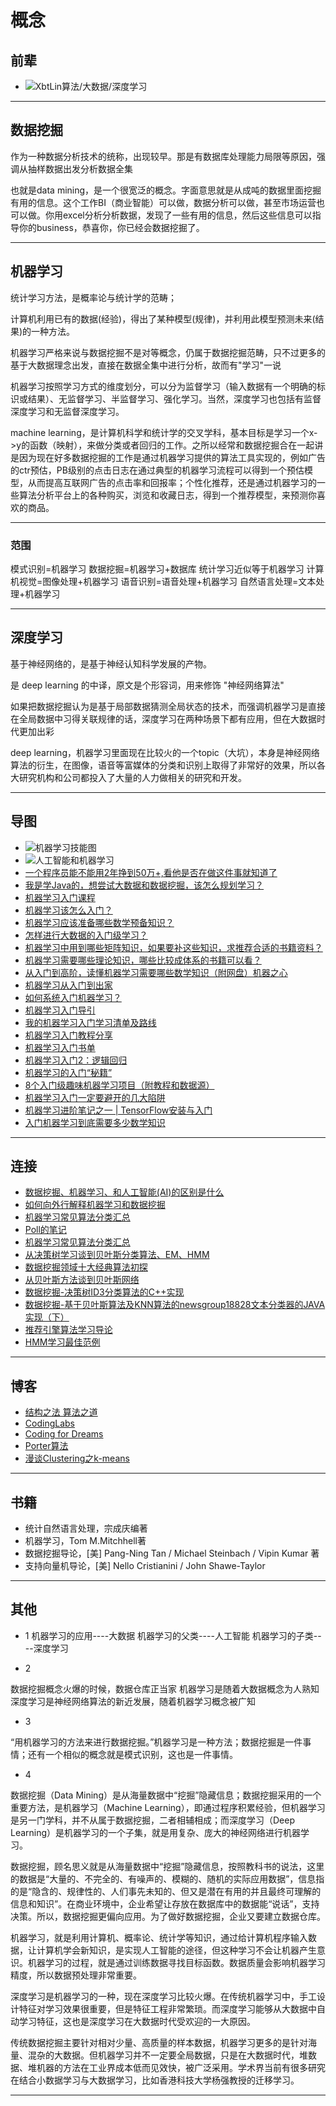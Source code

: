 #   概念

##  前辈
-   ![XbtLin算法/大数据/深度学习](https://www.zhihu.com/people/linxuan02/activities)

----

##  数据挖掘

作为一种数据分析技术的统称，出现较早。那是有数据库处理能力局限等原因，强调从抽样数据出发分析数据全集

也就是data mining，是一个很宽泛的概念。字面意思就是从成吨的数据里面挖掘有用的信息。这个工作BI（商业智能）可以做，数据分析可以做，甚至市场运营也可以做。你用excel分析分析数据，发现了一些有用的信息，然后这些信息可以指导你的business，恭喜你，你已经会数据挖掘了。

----

##  机器学习

统计学习方法，是概率论与统计学的范畴；

计算机利用已有的数据(经验)，得出了某种模型(规律)，并利用此模型预测未来(结果)的一种方法。

机器学习严格来说与数据挖掘不是对等概念，仍属于数据挖掘范畴，只不过更多的基于大数据理念出发，直接在数据全集中进行分析，故而有"学习"一说

机器学习按照学习方式的维度划分，可以分为监督学习（输入数据有一个明确的标识或结果）、无监督学习、半监督学习、强化学习。当然，深度学习也包括有监督深度学习和无监督深度学习。

machine learning，是计算机科学和统计学的交叉学科，基本目标是学习一个x->y的函数（映射），来做分类或者回归的工作。之所以经常和数据挖掘合在一起讲是因为现在好多数据挖掘的工作是通过机器学习提供的算法工具实现的，例如广告的ctr预估，PB级别的点击日志在通过典型的机器学习流程可以得到一个预估模型，从而提高互联网广告的点击率和回报率；个性化推荐，还是通过机器学习的一些算法分析平台上的各种购买，浏览和收藏日志，得到一个推荐模型，来预测你喜欢的商品。


----

### 范围
模式识别=机器学习
数据挖掘=机器学习+数据库
统计学习近似等于机器学习
计算机视觉=图像处理+机器学习
语音识别=语音处理+机器学习
自然语言处理=文本处理+机器学习

----

##  深度学习
基于神经网络的，是基于神经认知科学发展的产物。

是 deep learning 的中译，原文是个形容词，用来修饰 "神经网络算法"

如果把数据挖掘认为是基于局部数据猜测全局状态的技术，而强调机器学习是直接在全局数据中习得关联规律的话，深度学习在两种场景下都有应用，但在大数据时代更加出彩

deep learning，机器学习里面现在比较火的一个topic（大坑），本身是神经网络算法的衍生，在图像，语音等富媒体的分类和识别上取得了非常好的效果，所以各大研究机构和公司都投入了大量的人力做相关的研究和开发。

----

##  导图
-   ![机器学习技能图](image/142734.jpg)
-   ![人工智能和机器学习](image/AI.png)
-   [一个程序员能不能用2年挣到50万+,看他是否在做这件事就知道了](https://mp.weixin.qq.com/s/B0fLLgDal5bvZg209VT2_w)
-   [我是学Java的，想尝试大数据和数据挖掘，该怎么规划学习？](https://www.zhihu.com/question/21380122/answer/237421875)
-   [机器学习入门课程](https://zhuanlan.zhihu.com/p/34292209)
-   [机器学习该怎么入门？](https://www.zhihu.com/question/20691338/answer/142221700)
-   [机器学习应该准备哪些数学预备知识？](https://www.zhihu.com/question/36324957/answer/67098507)
-   [怎样进行大数据的入门级学习？](https://www.zhihu.com/question/24761255/answer/59803163)
-   [机器学习中用到哪些矩阵知识，如果要补这些知识，求推荐合适的书籍资料？](https://www.zhihu.com/question/25866010/answer/134274425)
-   [机器学习需要哪些理论知识，哪些比较成体系的书籍可以看？](https://www.zhihu.com/question/66868344/answer/246675018)
-   [从入门到高阶，读懂机器学习需要哪些数学知识（附网盘）机器之心](https://zhuanlan.zhihu.com/p/36018667)
-   [机器学习从入门到出家](https://zhuanlan.zhihu.com/p/26590763)
-   [如何系统入门机器学习？](https://www.zhihu.com/question/266127835/answer/331399383)
-   [机器学习入门导引](https://zhuanlan.zhihu.com/p/23796060)
-   [我的机器学习入门学习清单及路线](https://zhuanlan.zhihu.com/p/27018536)
-   [机器学习入门教程分享](https://zhuanlan.zhihu.com/p/27381779)
-   [机器学习入门书单](https://zhuanlan.zhihu.com/p/25320185)
-   [机器学习入门2：逻辑回归](https://zhuanlan.zhihu.com/p/35927764)
-   [机器学习的入门“秘籍”](https://zhuanlan.zhihu.com/p/29302786)
-   [8个入门级趣味机器学习项目（附教程和数据源）](https://zhuanlan.zhihu.com/p/32119848)
-   [机器学习入门一定要避开的几大陷阱](https://zhuanlan.zhihu.com/p/32322378)
-   [机器学习进阶笔记之一 | TensorFlow安装与入门](https://zhuanlan.zhihu.com/p/22410917)
-   [入门机器学习到底需要多少数学知识](https://zhuanlan.zhihu.com/p/30691582)

----

##  连接
-   [数据挖掘、机器学习、和人工智能(AI)的区别是什么](https://www.cnblogs.com/DonJiang/p/5744535.html)
-   [如何向外行解释机器学习和数据挖掘](http://blog.jobbole.com/50338/)
-   [机器学习常见算法分类汇总](http://www.cnblogs.com/maybe2030/p/4665816.html)
-   [Poll的笔记](http://www.cnblogs.com/maybe2030/)
-   [机器学习常见算法分类汇总](http://blog.jobbole.com/77620/)
-   [从决策树学习谈到贝叶斯分类算法、EM、HMM ](https://blog.csdn.net/v_july_v/article/details/7577684)
-   [数据挖掘领域十大经典算法初探](https://blog.csdn.net/v_july_v/article/details/6142146)
-   [从贝叶斯方法谈到贝叶斯网络](https://blog.csdn.net/v_july_v/article/details/40984699)
-   [数据挖掘-决策树ID3分类算法的C++实现](https://blog.csdn.net/yangliuy/article/details/7322015)
-   [数据挖掘-基于贝叶斯算法及KNN算法的newsgroup18828文本分类器的JAVA实现（下）](https://blog.csdn.net/yangliuy/article/details/7401142)
-   [推荐引擎算法学习导论](https://blog.csdn.net/v_july_v/article/details/7184318)
-   [HMM学习最佳范例](http://www.52nlp.cn/category/hidden-markov-model/page/4)

----

##  博客
-   [结构之法 算法之道](https://blog.csdn.net/v_july_v)
-   [CodingLabs](http://blog.codinglabs.org/)
-   [Coding for Dreams](https://blog.csdn.net/yangliuy)
-   [Porter算法](http://qinxuye.me/article/porter-stemmer/)
-   [漫谈Clustering之k-means](http://blog.pluskid.org/?p=17)

----

##  书籍
-   统计自然语言处理，宗成庆编著
-   机器学习，Tom M.Mitchhell著
-   数据挖掘导论，[美] Pang-Ning Tan / Michael Steinbach / Vipin Kumar 著
-   支持向量机导论，[美] Nello Cristianini / John Shawe-Taylor

----

##  其他

-   1
机器学习的应用----大数据
机器学习的父类----人工智能
机器学习的子类----深度学习

-   2

数据挖掘概念火爆的时候，数据仓库正当家
机器学习是随着大数据概念为人熟知
深度学习是神经网络算法的新近发展，随着机器学习概念被广知

-   3

“用机器学习的方法来进行数据挖掘。”机器学习是一种方法；数据挖掘是一件事情；还有一个相似的概念就是模式识别，这也是一件事情。

-   4

数据挖掘（Data Mining）是从海量数据中“挖掘”隐藏信息；数据挖掘采用的一个重要方法，是机器学习（Machine Learning），即通过程序积累经验，但机器学习是另一门学科，并不从属于数据挖掘，二者相辅相成；而深度学习（Deep Learning）是机器学习的一个子集，就是用复杂、庞大的神经网络进行机器学习。

数据挖掘，顾名思义就是从海量数据中“挖掘”隐藏信息，按照教科书的说法，这里的数据是“大量的、不完全的、有噪声的、模糊的、随机的实际应用数据”，信息指的是“隐含的、规律性的、人们事先未知的、但又是潜在有用的并且最终可理解的信息和知识”。在商业环境中，企业希望让存放在数据库中的数据能“说话”，支持决策。所以，数据挖掘更偏向应用。为了做好数据挖掘，企业又要建立数据仓库。

机器学习，就是利用计算机、概率论、统计学等知识，通过给计算机程序输入数据，让计算机学会新知识，是实现人工智能的途径，但这种学习不会让机器产生意识。机器学习的过程，就是通过训练数据寻找目标函数。数据质量会影响机器学习精度，所以数据预处理非常重要。

深度学习是机器学习的一种，现在深度学习比较火爆。在传统机器学习中，手工设计特征对学习效果很重要，但是特征工程非常繁琐。而深度学习能够从大数据中自动学习特征，这也是深度学习在大数据时代受欢迎的一大原因。

传统数据挖掘主要针对相对少量、高质量的样本数据，机器学习更多的是针对海量、混杂的大数据。但机器学习并不一定要全局数据，只是在大数据时代，堆数据、堆机器的方法在工业界成本低而见效快，被广泛采用。学术界当前有很多研究在结合小数据学习与大数据学习，比如香港科技大学杨强教授的迁移学习。

----